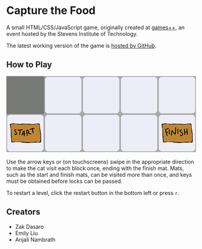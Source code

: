 Capture the Food
================
A small HTML/CSS/JavaScript game, originally created at [games++](http://gamesplusplus.org), an event hosted by the Stevens Institute of Technology.

The latest working version of the game is [hosted by GitHub](http://emiliu.github.io/capture-the-food/).

How to Play
-----------
![tutorial animation](https://raw.githubusercontent.com/emiliu/capture-the-food/master/img/animation.gif)

Use the arrow keys or (on touchscreens) swipe in the appropriate direction to make the cat visit each block once, ending with the finish mat. Mats, such as the start and finish mats, can be visited more than once, and keys must be obtained before locks can be passed.

To restart a level, click the restart button in the bottom left or press `r`.

Creators
--------
- Zak Dasaro
- Emily Liu
- Anjali Nambrath